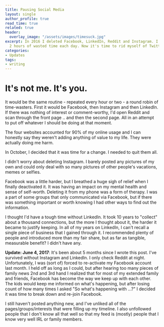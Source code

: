 ```yaml
---
title: Pausing Social Media
layout: single
author_profile: true
read_time: true
related: true
header:
  overlay_image: "/assets/images/timesuck.jpg"
excerpt: In 2016 I deleted Facebook, LinkedIn, Reddit and Instagram. I freed up about
  2 hours of wasted time each day. Now it's time to rid myself of Twitter.
categories:
- Updates
tags:
- writing
---
```


# It's not me. It's you.
It would be the same routine - repeated every hour or two - a round robin of time-wasters. First it would be Facebook, then Instagram and then LinkedIn. If there was nothing of interest or comment-worthy, I'd open Reddit and scan through the front page .. and then the second page. All in an attempt to put off whatever I should be doing at that moment.  

The four websites accounted for 90% of my online usage and I can honestly say they weren't adding anything of value to my life. They were actually doing me harm.

In October, I decided that it was time for a change. I needed to quit them all.

I didn't worry about deleting Instagram. I barely posted any pictures of my own and could only deal with so many pictures of other people's vacations, memes or selfies.

Facebook was a little harder, but I breathed a huge sigh of relief when I finally deactivated it. It was having an impact on my mental health and sense of self-worth. Deleting it from my phone was a form of therapy. I was a part of some groups that only communicated via Facebook, but if there was something important or worth knowing I had other ways to find out the information.

I thought I'd have a tough time without LinkedIn. It took 10 years to "collect" about a thousand connections, but the more I thought about it, the harder it became to justify keeping. In all of my years on LinkedIn, I can't recall a single piece of business that I gained through it. I recommended plenty of people and introduced more than my fair share, but as far as tangible, measurable benefit? I didn't have any. 

**Update: June 4, 2017**: It's been about 5 months since I wrote this post. I've survived without Instagram and LinkedIn.  I only check Reddit at night. Unfortunately, I was (sort of) forced to re-activate my Facebook account last month. I held off as long as I could, but after hearing too many pieces of family news 2nd and 3rd hand I realized that for most of my extended family and friends, Facebook has become the way we keep up with each other.  The kids would keep me informed on what's happening, but after losing count of how many times I asked "So what's happening with ...?" I decided it was time to break down and re-join Facebook.  

I still haven't posted anything new, and I've unliked all of the pages/groups/interests that were filling up my timeline. I also unfollowed people that I don't know all that well so that my feed is (mostly) people that I know very well IRL or family members.